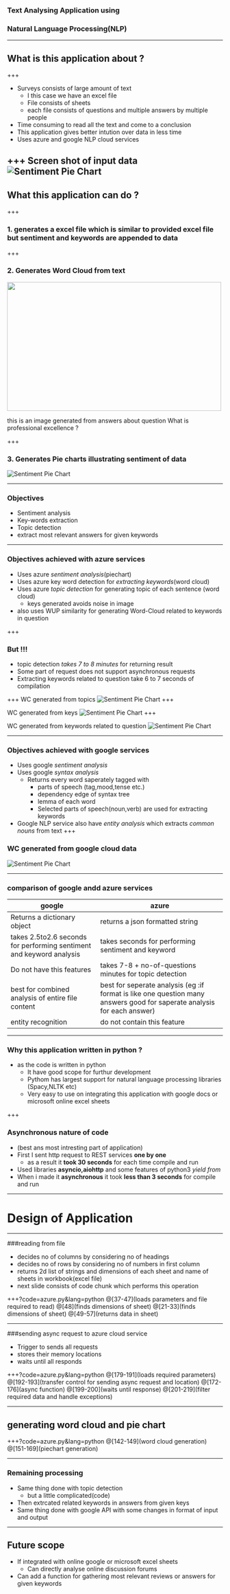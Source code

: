 
### Text Analysing Application using
### Natural Language Processing(NLP)

---
## What is this application about ?
+++
* Surveys consists of large amount of text
  * I this case we have an excel file
  * File consists of sheets
  * each file consists of questions and multiple answers by multiple people
* Time consuming to read all the text and come to a conclusion
* This application gives better intution over data in less time
* Uses azure and google NLP cloud services

+++
Screen shot of input data
![Sentiment Pie Chart](/images/data.png)
---
## What this application can do ?
+++
### 1. generates a excel file which is similar to provided excel file but sentiment and keywords are appended to data
+++
### 2. Generates Word Cloud from text

<img src="images/wordcloud.png" width="500" height = "300" float = 'right'>

this is an image generated from answers about question
What is professional excellence ?


+++
### 3. Generates Pie charts illustrating sentiment of data
![Sentiment Pie Chart](/images/piechart.png)

---
### Objectives
* Sentiment analysis
* Key-words extraction
* Topic detection
* extract most relevant answers for given keywords

---
### Objectives achieved with azure services
* Uses azure *sentiment analysis*(piechart)
* Uses azure key word detection for *extracting keywords*(word cloud)
* Uses azure *topic detection* for generating topic of each sentence (word cloud)
  * keys generated avoids noise in image
* also uses WUP similarity for generating Word-Cloud related to keywords in question​

+++
### But !!!
* topic detection *takes 7 to 8 minutes* for returning result
* Some part of request does not support asynchronous requests
* Extracting keywords related to question take 6 to 7 seconds of compilation

+++
WC generated from topics
![Sentiment Pie Chart](images/topicwise.png)
+++

WC generated from keys
![Sentiment Pie Chart](/images/keywordwise1.png)
+++

WC generated from keywords related to question
![Sentiment Pie Chart](/images/wordcloud.png)

---
### Objectives achieved with google services
* Uses google *sentiment analysis*
* Uses google *syntax analysis*
  * Returns every word saperately tagged with
    * parts of speech (tag,mood,tense etc.)
    * dependency edge of syntax tree
    * lemma of each word
    * Selected parts of speech(noun,verb) are used for extracting keywords  
* Google NLP service also have *entity analysis* which extracts *common nouns* from text
+++

### WC generated from google cloud data

![Sentiment Pie Chart](/images/googlewordcloud.png)

---
### comparison of google andd azure services

google | azure
-------|-------
Returns a dictionary object | returns a json formatted string
takes 2.5to2.6 seconds for performing sentiment and keyword analysis | takes  seconds for performing sentiment and keyword
Do not have this features | takes 7-8 + no-of-questions minutes for topic detection
best for combined analysis of entire file content | best for seperate analysis (eg :if format is like one question many answers good for saperate analysis for each answer)
entity recognition | do not contain this feature




---
### Why this application written in python ?
* as the code is written in python
  * It have good scope for furthur development
  * Pythom has largest support for natural language processing libraries (Spacy,NLTK etc)
  * Very easy to use on integrating this application with google docs or microsoft online excel sheets

+++

### Asynchronous nature of code
* (best ans most intresting part of application)
* First I sent http request to REST services **one by one**
  * as a result it **took 30 seconds** for each time compile and run
* Used libraries **asyncio,aiohttp** and some features of python3 *yield from*
* When i made it **asynchronous** it took **less than 3 seconds** for compile and run

---
# Design of Application
---

###reading from file
* decides no of columns by considering no of headings
* decides no of rows by considering no of numbers in first column
* returns 2d list of strings and dimensions of each sheet and name of sheets in workbook(excel file)
* next slide consists of code chunk which performs this operation

+++?code=azure.py&lang=python
@[37-47](loads parameters and file required to read)
@[48](finds dimensions of sheet)
@[21-33](finds dimensions of sheet)
@[49-57](returns data in sheet)

---

###sending async request to azure cloud service
* Trigger to sends all requests
* stores their memory locations
* waits until all responds


+++?code=azure.py&lang=python
@[179-191](loads required parameters)
@[192-193](transfer control for sending async request and location)
@[172-176](async function)
@[199-200](waits until response)
@[201-219](filter required data and handle exceptions)

---
## generating word cloud and pie chart
+++?code=azure.py&lang=python
@[142-149](word cloud generation)   
@[151-169](piechart generation)

---
### Remaining processing
* Same thing done with topic detection
  * but a little complicated(code)
* Then extrcated related keywords in answers from given keys
* Same thing done with google API with some changes in format of input and output

---
## Future scope
* If integrated with online google or microsoft excel sheets
  * Can directly analyse online discussion forums
* Can add a function for gathering most relevant reviews or answers for given keywords
